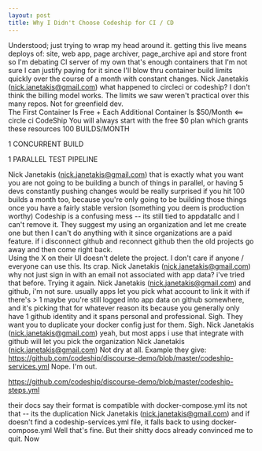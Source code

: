 ```yaml
---
layout: post
title: Why I Didn't Choose Codeship for CI / CD
---
```



Understood; just trying to wrap my head around it.
getting this live means deploys of: site, web app, page archiver, page_archive api and store front so I'm debating CI server of my own
that's enough containers that I'm not sure I can justify paying for it since I'll blow thru container build limits quickly over the course of a month with constant changes.
Nick Janetakis (nick.janetakis@gmail.com)
what happened to circleci or codeship?
I don't think the billing model works.  The limits we saw weren't practical over this many repos.  Not for greenfield dev.  
The First Container Is Free + Each Additional Container Is $50/Month <== circle ci
CodeShip
You will always start with the free $0 plan which grants these resources
100 BUILDS/MONTH
 
1 CONCURRENT BUILD
 
1 PARALLEL TEST PIPELINE
 
Nick Janetakis (nick.janetakis@gmail.com)
that is exactly what you want
you are not going to be building a bunch of things in parallel, or having 5 devs constantly pushing changes
would be really surprised if you hit 100 builds a month too, because you're only going to be building those things once you have a fairly stable version (something you deem is production worthy)
Codeship is a confusing mess -- its still tied to appdatallc and I can't remove it.  They suggest my using an organization and let me create one but then I can't do anything with it since organizations are a paid feature.
if i disconnect github and reconnect github then the old projects go away and then come right back.  
Using the X on their UI doesn't delete the project.  I don't care if anyone / everyone can use this.  Its crap.
Nick Janetakis (nick.janetakis@gmail.com)
why not just sign in with an email not associated with app data?
i've tried that before.  Trying it again.
Nick Janetakis (nick.janetakis@gmail.com)
and github, i'm not sure. usually apps let you pick what account to link it with if there's > 1
maybe you're still logged into app data on github somewhere, and it's picking that for whatever reason
its because you generally only have 1 github identity and it spans personal and professional.
Sigh.  They want you to duplicate your docker config just for them.  Sigh.
Nick Janetakis (nick.janetakis@gmail.com)
yeah, but most apps i use that integrate with github will let you pick the organization
Nick Janetakis (nick.janetakis@gmail.com)
Not dry at all.
Example they give: https://github.com/codeship/discourse-demo/blob/master/codeship-services.yml
Nope.  I'm out.

https://github.com/codeship/discourse-demo/blob/master/codeship-steps.yml


their docs say their format is compatible with docker-compose.yml
its not that -- its the duplication
Nick Janetakis (nick.janetakis@gmail.com)
and if doesn't find a codeship-services.yml file, it falls back to using docker-compose.yml
Well that's fine.  But their shitty docs already convinced me to quit.
Now
